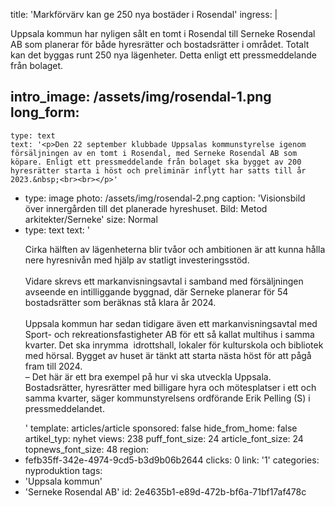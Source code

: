 title: 'Markförvärv kan ge 250 nya bostäder i Rosendal'
ingress: |
  <p>Uppsala kommun har nyligen sålt en tomt i Rosendal till Serneke Rosendal AB som planerar för både hyresrätter och bostadsrätter i området. Totalt kan det byggas runt 250 nya lägenheter. Detta enligt ett pressmeddelande från bolaget.
  </p>
  
intro_image: /assets/img/rosendal-1.png
long_form:
  -
    type: text
    text: '<p>Den 22 september klubbade Uppsalas kommunstyrelse igenom försäljningen av en tomt i Rosendal, med Serneke Rosendal AB som köpare. Enligt ett pressmeddelande från bolaget ska bygget av 200 hyresrätter starta i höst och preliminär inflytt har satts till år 2023.&nbsp;<br><br></p>'
  -
    type: image
    photo: /assets/img/rosendal-2.png
    caption: 'Visionsbild över innergården till det planerade hyreshuset. Bild: Metod arkitekter/Serneke'
    size: Normal
  -
    type: text
    text: '<p>Cirka hälften av lägenheterna blir tvåor och ambitionen är att kunna hålla nere hyresnivån med hjälp av statligt investeringsstöd. <br><br>Vidare skrevs ett markanvisningsavtal i samband med försäljningen avseende en intilliggande byggnad, där Serneke planerar för 54 bostadsrätter som beräknas stå klara år 2024. <br><br>Uppsala kommun har sedan tidigare även ett markanvisningsavtal med Sport- och rekreationsfastigheter AB för ett så kallat multihus i samma kvarter. Det ska inrymma&nbsp; idrottshall, lokaler för kulturskola och bibliotek med hörsal. Bygget av huset är tänkt att starta nästa höst för att pågå fram till 2024.&nbsp; <br>– Det här är ett bra exempel på hur vi ska utveckla Uppsala. Bostadsrätter, hyresrätter med billigare hyra och mötesplatser i ett och samma kvarter, säger kommunstyrelsens ordförande Erik Pelling (S) i pressmeddelandet.</p>'
template: articles/article
sponsored: false
hide_from_home: false
artikel_typ: nyhet
views: 238
puff_font_size: 24
article_font_size: 24
topnews_font_size: 48
region:
  - fefb35ff-342e-4974-9cd5-b3d9b06b2644
clicks: 0
link: '1'
categories: nyproduktion
tags:
  - 'Uppsala kommun'
  - 'Serneke Rosendal AB'
id: 2e4635b1-e89d-472b-bf6a-71bf17af478c

